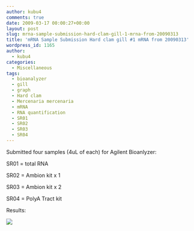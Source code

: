 ```yaml
---
author: kubu4
comments: true
date: 2009-03-17 00:00:27+00:00
layout: post
slug: mrna-sample-submission-hard-clam-gill-1-mrna-from-20090313
title: 'mRNA Sample Submission Hard clam gill #1 mRNA from 20090313'
wordpress_id: 1165
author:
  - kubu4
categories:
  - Miscellaneous
tags:
  - bioanalyzer
  - gill
  - graph
  - Hard clam
  - Mercenaria mercenaria
  - mRNA
  - RNA quantification
  - SR01
  - SR02
  - SR03
  - SR04
---
```


Submitted four samples (4uL of each) for Agilent Bioanlyzer:

SR01 = total RNA

SR02 = Ambion kit x 1

SR03 = Ambion kit x 2

SR04 = PolyA Tract kit

Results:

![](http://eagle.fish.washington.edu/Arabidopsis/Bioanalyzer%20Data/20090320_Hclam_RNAs/20090319_Hclam_gel_LABELED.jpg)
